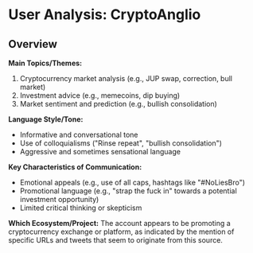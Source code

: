 # User Analysis: CryptoAnglio

## Overview

**Main Topics/Themes:**

1. Cryptocurrency market analysis (e.g., JUP swap, correction, bull market)
2. Investment advice (e.g., memecoins, dip buying)
3. Market sentiment and prediction (e.g., bullish consolidation)

**Language Style/Tone:**

* Informative and conversational tone
* Use of colloquialisms ("Rinse repeat", "bullish consolidation")
* Aggressive and sometimes sensational language

**Key Characteristics of Communication:**

* Emotional appeals (e.g., use of all caps, hashtags like "#NoLiesBro")
* Promotional language (e.g., "strap the fuck in" towards a potential investment opportunity)
* Limited critical thinking or skepticism

**Which Ecosystem/Project:**
The account appears to be promoting a cryptocurrency exchange or platform, as indicated by the mention of specific URLs and tweets that seem to originate from this source.